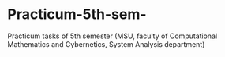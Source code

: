 # Practicum-5th-sem-
Practicum tasks of 5th semester (MSU, faculty of Computational Mathematics and Cybernetics, System Analysis department)

